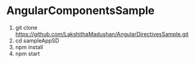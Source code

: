 # AngularComponentsSample

1) git clone https://github.com/LakshithaMadushan/AngularDirectivesSample.git
2) cd sampleAppSD
3) npm install
4) npm start
